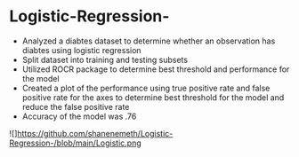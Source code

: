 # Logistic-Regression-
* Analyzed a diabtes dataset to determine whether an observation has diabtes using logistic regression 
* Split dataset into training and testing subsets 
* Utilized ROCR package to determine best threshold and performance for the model
* Created a plot of the performance using true positive rate and false positive rate for the axes to determine best threshold for the model and reduce the false positive rate 
* Accuracy of the model was .76

![]https://github.com/shanenemeth/Logistic-Regression-/blob/main/Logistic.png
